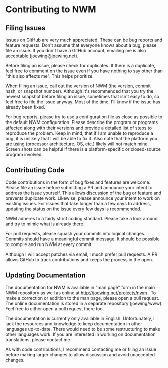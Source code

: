 Contributing to NWM
===================

Filing Issues
-------------

Issues on GitHub are very much appreciated.  These can be bug reports and
feature requests.  Don't assume that everyone knows about a bug, please
file an issue. If you don't have a GitHub account, emailing me is also
acceptable (joewing@joewing.net).

Before filing an issue, please check for duplicates. If there is a
duplicate, feel free to comment on the issue even if you have nothing
to say other than "this also affects me".  This helps prioritize.

When filing an issue, call out the version of NWM (the version, commit hash,
or snapshot number).  Although it's recommended that you try the newest
snapshot before filing an issue, sometimes that isn't easy to do, so
feel free to file the issue anyway. Most of the time, I'll know if the
issue has already been fixed.

For bug reports, please try to use a configuration file as close as possible
to the default NWM configuration.  Please describe the program or programs
affected along with their versions and provide a detailed list of steps
to reproduce the problem.  Keep in mind, that if I am unable to reproduce a
bug, it is unlikely that I will be able to fix it.  Also note that the
platform you are using (processor architecture, OS, etc.) likely will not
match mine. Screen shots can be helpful if there is a platform-specific
or closed-source program involved.

Contributing Code
-----------------

Code contributions in the form of bug fixes and features are welcome.
Please file an issue before submitting a PR and announce your intent
to address the issue yourself.  This allows discussion of the bug or
feature and prevents duplicate work.  Likewise, please announce your
intent to work on existing issues.  For issues that take longer than
a few days to address, updating the status on the issue every few days
is recommended.

NWM adheres to a fairly strict coding standard. Please take a look
around and try to mimic what is already there.

For pull requests, please squash your commits into logical changes.
Commits should have a meaningful commit message. It should be possible
to compile and run NWM at every commit.

Although I will accept patches via email, I much prefer pull requests.
A PR allows GitHub to track contributions and keeps the process in the
open.

Updating Documentation
----------------------

The documentation for NWM is available in "man page" form in the
main NWM repository as well as online at http://joewing.net/projects/nwm .
To make a correction or addition to the man page, please open a pull request.
The online documentation is stored in a separate repository (joewing/www).
Feel free to either open a pull request there too.

The documentation is currently only available in English. Unfortunately,
I lack the resources and knowledge to keep documentation in other languages
up-to-date.  There would need to be some restructuring to make other
languages work.  If you are interested in working on documentation
translations, please contact me.

As with code contributions, I recommend contacting me or filing an issue
before making larger changes to allow discussion and avoid unaccepted
changes.
